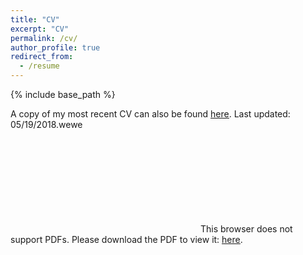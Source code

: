 ```yaml
---
title: "CV"
excerpt: "CV"
permalink: /cv/
author_profile: true
redirect_from:
  - /resume
---
```

{% include base_path %}

A copy of my most recent CV can also be found <a href="/files/CV.pdf" target="_blank"><u>here</u></a>. Last updated: 05/19/2018.wewe


<object data="/files/CV.pdf" type="application/pdf" width="700px" height="700px">
    <embed src="/files/CV.pdf">
        This browser does not support PDFs. Please download the PDF to view it: <a href="/files/CV.pdf" target="_blank"><u>here</u></a>.
        </embed>
</object>
